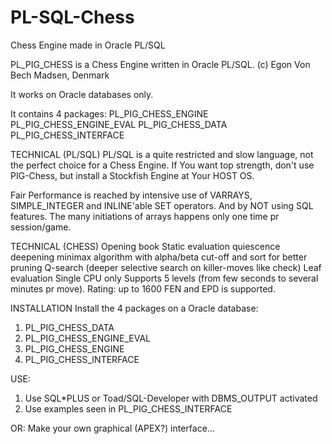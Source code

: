 # PL-SQL-Chess
Chess Engine made in Oracle PL/SQL


PL_PIG_CHESS is a Chess Engine written in Oracle PL/SQL. (c) Egon Von Bech Madsen, Denmark

It works on Oracle databases only.

It contains 4 packages:
PL_PIG_CHESS_ENGINE
PL_PIG_CHESS_ENGINE_EVAL
PL_PIG_CHESS_DATA
PL_PIG_CHESS_INTERFACE 

TECHNICAL (PL/SQL)
PL/SQL is a quite restricted and slow language, not the perfect choice for a Chess Engine.
If You want top strength, don't use PIG-Chess, but install a Stockfish Engine at Your HOST OS.

Fair Performance is reached by intensive use of VARRAYS, SIMPLE_INTEGER and INLINE'able SET operators. 
And by NOT using SQL features. The many initiations of arrays happens only one time pr session/game.

TECHNICAL (CHESS)
Opening book
Static evaluation
quiescence deepening minimax algorithm with alpha/beta cut-off and sort for better pruning
Q-search (deeper selective search on killer-moves like check)
Leaf evaluation
Single CPU only
Supports 5 levels (from few seconds to several minutes pr move).
Rating: up to 1600
FEN and EPD is supported.

INSTALLATION
Install the 4 packages on a Oracle database:
1. PL_PIG_CHESS_DATA
2. PL_PIG_CHESS_ENGINE_EVAL
3. PL_PIG_CHESS_ENGINE
4. PL_PIG_CHESS_INTERFACE

USE:
1. Use SQL*PLUS or Toad/SQL-Developer with DBMS_OUTPUT activated
2. Use examples seen in PL_PIG_CHESS_INTERFACE

OR:
Make your own graphical (APEX?) interface...
